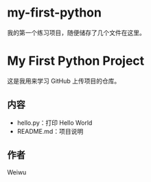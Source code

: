 # my-first-python
我的第一个练习项目，随便储存了几个文件在这里。
# My First Python Project

这是我用来学习 GitHub 上传项目的仓库。

## 内容
- hello.py：打印 Hello World
- README.md：项目说明

## 作者
Weiwu
